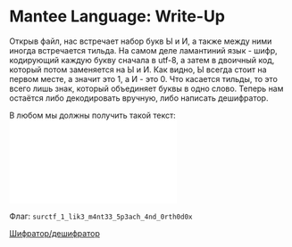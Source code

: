 # Mantee Language: Write-Up

Открыв файл, нас встречает набор букв Ы и И, а также между ними иногда встречается тильда.
На самом деле ламантиний язык - шифр, кодирующий каждую букву сначала в utf-8, а затем в двоичный код, который потом заменяется на Ы и И.
Как видно, Ы всегда стоит на первом месте, а значит это 1, а И - это 0.
Что касается тильды, то это всего лишь знак, который объединяет буквы в одно слово.
Теперь нам остаётся либо декодировать вручную, либо написать дешифратор.

В любом мы должны получить такой текст:
![text.txt](text.txt)

Флаг: `surctf_1_lik3_m4nt33_5p3ach_4nd_0rth0d0x`

[Шифратор/дешифратор](lamantine.py)
